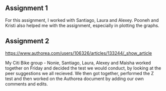 ## Assignment 1
For this assignment, I worked with Santiago, Laura and Alexey. Pooneh and Kristi also helped me with the assignment, especially in plotting the graphs. 

## Assignment 2
https://www.authorea.com/users/106326/articles/133244/_show_article

My Citi Bike group - Nonie, Santiago, Laura, Alexey and Maisha worked together on Friday and decided the test we would conduct, by looking at the peer suggestions we all recieved. We then got together, performed the Z test and then worked on the Authorea document by adding our own comments and edits.
